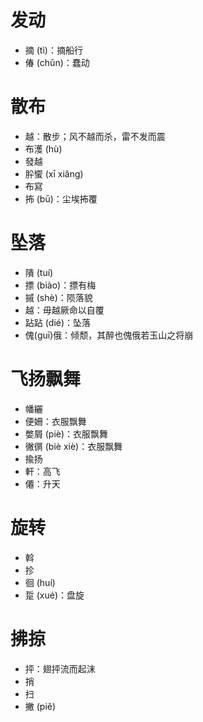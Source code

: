 # 发动
* 摘 (tì)：摘船行
* 偆 (chǔn)：蠢动
# 散布
* 越：散步；风不越而杀，雷不发而震
* 布濩 (hù)
* 發越
* 肸蠁 (xī xiǎng)
* 布寫
* 抪 (bū)：尘埃抪覆
# 坠落
* 隤 (tuí)
* 摽 (biào)：摽有梅
* 摵 (shè)：陨落貌
* 越：毋越厥命以自覆
* 跕跕 (dié)：坠落
* 傀(guī)俄：倾颓，其醉也傀俄若玉山之将崩

# 飞扬飘舞
* 幡纚
* 便姍：衣服飘舞
* 嫳屑 (piè)：衣服飘舞
* 徶㣯 (biè xiè)：衣服飘舞
* 揄扬
* 軒：高飞
* 僊：升天
# 旋转
* 斡
* 抮
* 徊 (huí)
* 踅 (xué)：盘旋
# 拂掠
* 抨：翅抨流而起沫
* 捎
* 扫
* 撇 (piě)
